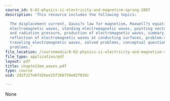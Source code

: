 ```yaml
---
course_id: 8-02-physics-ii-electricity-and-magnetism-spring-2007
description: 'This resource includes the following topics:

  The displacement current, Gauss?s law for magnetism, Maxwell?s equations, plane
  electromagnetic waves, standing electromagnetic waves, poynting vector, momentum
  and radiation pressure, production of electromagnetic waves, summary, appendix:
  reflection of electromagnetic waves at conducting surfaces, problem-solving strategy:
  traveling electromagnetic waves, solved problems, conceptual questions, and additional
  problems.'
file_location: /coursemedia/8-02-physics-ii-electricity-and-magnetism-spring-2007/2d2f227e6fd26ee25f366759e02f03dc_chapte13em_waves.pdf
file_type: application/pdf
layout: pdf
title: chapte13em_waves.pdf
type: course
uid: 2d2f227e6fd26ee25f366759e02f03dc

---
```

None